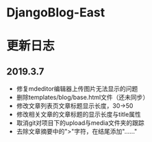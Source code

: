 # DjangoBlog-East
# 更新日志
## 2019.3.7
- 修复mdeditor编辑器上传图片无法显示的问题
- 删除templates/blog/base.html文件（还未同步）
- 修改文章列表页文章标题显示长度，30→50
- 修改相关文章的文章标题的显示长度与title属性
- 取消git对项目下的upload与media文件夹的跟踪
- 去除文章摘要中的">"字符，在结尾添加"......"